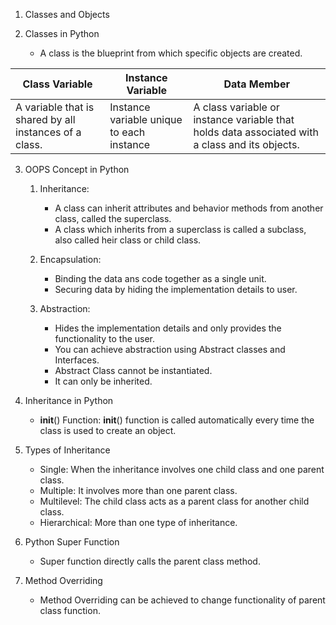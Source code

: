 1. Classes and Objects

2. Classes in Python
   * A class is the blueprint from which specific objects are created.
     
| Class Variable | Instance Variable | Data Member |
| ----- | ----- | ----- |
| A variable that is shared by all instances of a class. | Instance variable unique to each instance | A class variable or instance variable that holds data associated with a class and its objects. |

3. OOPS Concept in Python
   1. Inheritance:
       * A class can inherit attributes and behavior methods from another class, called the superclass.
       * A class which inherits from a superclass is called a subclass, also called heir class or child class.
    
   2. Encapsulation:
       * Binding the data ans code together as a single unit.
       * Securing data by hiding the implementation details to user.
     
   3. Abstraction:
       * Hides the implementation details and only provides the functionality to the user.
       * You can achieve abstraction using Abstract classes and Interfaces.
       * Abstract Class cannot be instantiated.
       * It can only be inherited. 

4. Inheritance in Python
    * __init__() Function: __init__() function is called automatically every time the class is used to create an object.

5. Types of Inheritance
    * Single: When the inheritance involves one child class and one parent class.
    * Multiple: It involves more than one parent class.
    * Multilevel: The child class acts as a parent class for another child class.
    * Hierarchical: More than one type of inheritance.

6. Python Super Function
    * Super function directly calls the parent class method.

7. Method Overriding
    * Method Overriding can be achieved to change functionality of parent class function.
